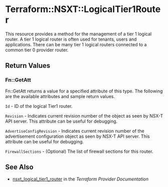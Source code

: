 # Terraform::NSXT::LogicalTier1Router

This resource provides a method for the management of a tier 1 logical router. A tier 1 logical router is often used for tenants, users and applications. There can be many tier 1 logical routers connected to a common tier 0 provider router.

## Return Values

### Fn::GetAtt

Fn::GetAtt returns a value for a specified attribute of this type. The following are the available attributes and sample return values.

`Id` - ID of the logical Tier1 router.

`Revision` - Indicates current revision number of the object as seen by NSX-T API server. This attribute can be useful for debugging.

`AdvertiseConfigRevision` - Indicates current revision number of the advertisement configuration object as seen by NSX-T API server. This attribute can be useful for debugging.

`FirewallSections` - (Optional) The list of firewall sections for this router.

## See Also

* [nsxt_logical_tier1_router](https://www.terraform.io/docs/providers/nsxt/r/logical_tier1_router.html) in the _Terraform Provider Documentation_